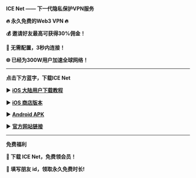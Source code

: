 **ICE Net —— 下一代隐私保护VPN服务**

**🔥 永久免费的Web3 VPN 🔥**

**💰 邀请好友最高可获得30%佣金！**

**🚀 无需配置，3秒内连接！**

**🌐 已经为300W用户加速全球网络！**


****
**点击下方蓝字，下载ICE Net**

▶️ [**iOS 大陆用户下载教程**](https://github.com/ICE-ShieldNetwork/ICE-VPN/wiki/IOS%E7%89%88%E6%9C%AC%E4%B8%8B%E8%BD%BD%E6%95%99%E7%A8%8B)

▶️ [**iOS 商店版本**](https://apps.apple.com/us/app/ice-vpn/id6447135613?l=zh-Hans-CN)

▶️ [**Android APK**](https://raw.githubusercontent.com/ICE-ShieldNetwork/ICE-VPN/main/ICE_Net_v2.1.3_11301021_normal_release.apk)

▶️ [**官方网站链接**](https://www.icevpn.app)

***
**免费福利**

**🎁 下载 ICE Net，免费领会员！**

**🎁 填写朋友 id，领取永久免费时长!**
